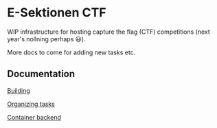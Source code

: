 # E-Sektionen CTF 
WIP infrastructure for hosting capture the flag (CTF) competitions (next year's nollning perhaps :smiley:).

More docs to come for adding new tasks etc. 

## Documentation

[Building](./docs/building.md)

[Organizing tasks](./docs/organizing_tasks.md)

[Container backend](./docs/docker_from_docker.md)
